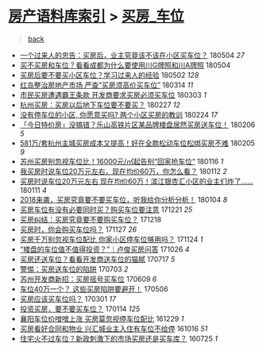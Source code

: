 [房产语料库索引](../../README.md)  > [买房_车位](买房_车位.md)
====
> [back](../README.md)

- [一个过来人的忠告：买房后，业主究竟该不该在小区买车位？](http://jkwz.applinzi.com/ittc/7099365692761703441.html#%E4%B8%80%E4%B8%AA%E8%BF%87%E6%9D%A5%E4%BA%BA%E7%9A%84%E5%BF%A0%E5%91%8A%EF%BC%9A%E4%B9%B0%E6%88%BF%E5%90%8E%EF%BC%8C%E4%B8%9A%E4%B8%BB%E7%A9%B6%E7%AB%9F%E8%AF%A5%E4%B8%8D%E8%AF%A5%E5%9C%A8%E5%B0%8F%E5%8C%BA%E4%B9%B0%E8%BD%A6%E4%BD%8D%EF%BC%9F) 180504 *27* 
- [买不买房和车位？看看成都为什么要使用川G牌照和川A牌照](http://jkwz.applinzi.com/ittc/7099311004905374726.html#%E4%B9%B0%E4%B8%8D%E4%B9%B0%E6%88%BF%E5%92%8C%E8%BD%A6%E4%BD%8D%EF%BC%9F%E7%9C%8B%E7%9C%8B%E6%88%90%E9%83%BD%E4%B8%BA%E4%BB%80%E4%B9%88%E8%A6%81%E4%BD%BF%E7%94%A8%E5%B7%9DG%E7%89%8C%E7%85%A7%E5%92%8C%E5%B7%9DA%E7%89%8C%E7%85%A7) 180504  
- [买房后要不要买小区车位？学习过来人的经验](http://jkwz.applinzi.com/ittc/7098553395038389265.html#%E4%B9%B0%E6%88%BF%E5%90%8E%E8%A6%81%E4%B8%8D%E8%A6%81%E4%B9%B0%E5%B0%8F%E5%8C%BA%E8%BD%A6%E4%BD%8D%EF%BC%9F%E5%AD%A6%E4%B9%A0%E8%BF%87%E6%9D%A5%E4%BA%BA%E7%9A%84%E7%BB%8F%E9%AA%8C) 180502 *128* 
- [红岛整治房地产市场 严查“买房须高价买车位”](http://jkwz.applinzi.com/ittc/7080244079223112721.html#%E7%BA%A2%E5%B2%9B%E6%95%B4%E6%B2%BB%E6%88%BF%E5%9C%B0%E4%BA%A7%E5%B8%82%E5%9C%BA+%E4%B8%A5%E6%9F%A5%E2%80%9C%E4%B9%B0%E6%88%BF%E9%A1%BB%E9%AB%98%E4%BB%B7%E4%B9%B0%E8%BD%A6%E4%BD%8D%E2%80%9D) 180314 *11* 
- [市民买房遭遇霸王条款 开发商要求买房必须买车位](http://jkwz.applinzi.com/ittc/7076155837351724043.html#%E5%B8%82%E6%B0%91%E4%B9%B0%E6%88%BF%E9%81%AD%E9%81%87%E9%9C%B8%E7%8E%8B%E6%9D%A1%E6%AC%BE+%E5%BC%80%E5%8F%91%E5%95%86%E8%A6%81%E6%B1%82%E4%B9%B0%E6%88%BF%E5%BF%85%E9%A1%BB%E4%B9%B0%E8%BD%A6%E4%BD%8D) 180303 *1* 
- [杭州买房：买房以后地下车位要不要买？](http://jkwz.applinzi.com/ittc/7074804706952348682.html#%E6%9D%AD%E5%B7%9E%E4%B9%B0%E6%88%BF%EF%BC%9A%E4%B9%B0%E6%88%BF%E4%BB%A5%E5%90%8E%E5%9C%B0%E4%B8%8B%E8%BD%A6%E4%BD%8D%E8%A6%81%E4%B8%8D%E8%A6%81%E4%B9%B0%EF%BC%9F) 180227 *12* 
- [没有停车位的小区, 你愿意买吗? 两个小区买房的教训](http://jkwz.applinzi.com/ittc/7073230754471740432.html#%E6%B2%A1%E6%9C%89%E5%81%9C%E8%BD%A6%E4%BD%8D%E7%9A%84%E5%B0%8F%E5%8C%BA%2C+%E4%BD%A0%E6%84%BF%E6%84%8F%E4%B9%B0%E5%90%97%3F+%E4%B8%A4%E4%B8%AA%E5%B0%8F%E5%8C%BA%E4%B9%B0%E6%88%BF%E7%9A%84%E6%95%99%E8%AE%AD) 180224 *17* 
- [「今日特价房」没搞错？乐山高铁片区某品牌楼盘居然买房送车位！](http://jkwz.applinzi.com/ittc/7066927764970406922.html#%E3%80%8C%E4%BB%8A%E6%97%A5%E7%89%B9%E4%BB%B7%E6%88%BF%E3%80%8D%E6%B2%A1%E6%90%9E%E9%94%99%EF%BC%9F%E4%B9%90%E5%B1%B1%E9%AB%98%E9%93%81%E7%89%87%E5%8C%BA%E6%9F%90%E5%93%81%E7%89%8C%E6%A5%BC%E7%9B%98%E5%B1%85%E7%84%B6%E4%B9%B0%E6%88%BF%E9%80%81%E8%BD%A6%E4%BD%8D%EF%BC%81) 180206 *5* 
- [581万/套杭州主城买房成本又提高！好在全款松动车位松绑买房不难](http://jkwz.applinzi.com/ittc/7066631875462693898.html#581%E4%B8%87%2F%E5%A5%97%E6%9D%AD%E5%B7%9E%E4%B8%BB%E5%9F%8E%E4%B9%B0%E6%88%BF%E6%88%90%E6%9C%AC%E5%8F%88%E6%8F%90%E9%AB%98%EF%BC%81%E5%A5%BD%E5%9C%A8%E5%85%A8%E6%AC%BE%E6%9D%BE%E5%8A%A8%E8%BD%A6%E4%BD%8D%E6%9D%BE%E7%BB%91%E4%B9%B0%E6%88%BF%E4%B8%8D%E9%9A%BE) 180205 *9* 
- [苏州买房别忽视车位比！16000元/㎡起告别“回家抢车位“](http://jkwz.applinzi.com/ittc/7059117297417847824.html#%E8%8B%8F%E5%B7%9E%E4%B9%B0%E6%88%BF%E5%88%AB%E5%BF%BD%E8%A7%86%E8%BD%A6%E4%BD%8D%E6%AF%94%EF%BC%8116000%E5%85%83%2F%E3%8E%A1%E8%B5%B7%E5%91%8A%E5%88%AB%E2%80%9C%E5%9B%9E%E5%AE%B6%E6%8A%A2%E8%BD%A6%E4%BD%8D%E2%80%9C) 180116 *1* 
- [我买房时说车位20万元左右，现在均价60万，你怎么看？](http://jkwz.applinzi.com/ittc/7057840362746283018.html#%E6%88%91%E4%B9%B0%E6%88%BF%E6%97%B6%E8%AF%B4%E8%BD%A6%E4%BD%8D20%E4%B8%87%E5%85%83%E5%B7%A6%E5%8F%B3%EF%BC%8C%E7%8E%B0%E5%9C%A8%E5%9D%87%E4%BB%B760%E4%B8%87%EF%BC%8C%E4%BD%A0%E6%80%8E%E4%B9%88%E7%9C%8B%EF%BC%9F) 180112 *2* 
- [买房时说车位20万元左右 现在均价60万！滨江银杏汇小区的业主们炸了……](http://jkwz.applinzi.com/ittc/7057324001922122768.html#%E4%B9%B0%E6%88%BF%E6%97%B6%E8%AF%B4%E8%BD%A6%E4%BD%8D20%E4%B8%87%E5%85%83%E5%B7%A6%E5%8F%B3+%E7%8E%B0%E5%9C%A8%E5%9D%87%E4%BB%B760%E4%B8%87%EF%BC%81%E6%BB%A8%E6%B1%9F%E9%93%B6%E6%9D%8F%E6%B1%87%E5%B0%8F%E5%8C%BA%E7%9A%84%E4%B8%9A%E4%B8%BB%E4%BB%AC%E7%82%B8%E4%BA%86%E2%80%A6%E2%80%A6) 180111 *4* 
- [2018来袭，买房究竟要不要买车位，听我给你分析分析！](http://jkwz.applinzi.com/ittc/7054667236361372683.html#2018%E6%9D%A5%E8%A2%AD%EF%BC%8C%E4%B9%B0%E6%88%BF%E7%A9%B6%E7%AB%9F%E8%A6%81%E4%B8%8D%E8%A6%81%E4%B9%B0%E8%BD%A6%E4%BD%8D%EF%BC%8C%E5%90%AC%E6%88%91%E7%BB%99%E4%BD%A0%E5%88%86%E6%9E%90%E5%88%86%E6%9E%90%EF%BC%81) 180104 *8* 
- [买房车位有没有必要同时买？购买车位要注意](http://jkwz.applinzi.com/ittc/7049556778289726481.html#%E4%B9%B0%E6%88%BF%E8%BD%A6%E4%BD%8D%E6%9C%89%E6%B2%A1%E6%9C%89%E5%BF%85%E8%A6%81%E5%90%8C%E6%97%B6%E4%B9%B0%EF%BC%9F%E8%B4%AD%E4%B9%B0%E8%BD%A6%E4%BD%8D%E8%A6%81%E6%B3%A8%E6%84%8F) 171221 *25* 
- [买房纠结：买房究竟要不要购买车位？](http://jkwz.applinzi.com/ittc/7048368209843979280.html#%E4%B9%B0%E6%88%BF%E7%BA%A0%E7%BB%93%EF%BC%9A%E4%B9%B0%E6%88%BF%E7%A9%B6%E7%AB%9F%E8%A6%81%E4%B8%8D%E8%A6%81%E8%B4%AD%E4%B9%B0%E8%BD%A6%E4%BD%8D%EF%BC%9F) 171218  
- [买房时，你会购买车位吗？](http://jkwz.applinzi.com/ittc/7040670274565964816.html#%E4%B9%B0%E6%88%BF%E6%97%B6%EF%BC%8C%E4%BD%A0%E4%BC%9A%E8%B4%AD%E4%B9%B0%E8%BD%A6%E4%BD%8D%E5%90%97%EF%BC%9F) 171127 *26* 
- [买房千万别忽视车位配比 你家小区停车位够用吗？](http://jkwz.applinzi.com/ittc/7039432881858937872.html#%E4%B9%B0%E6%88%BF%E5%8D%83%E4%B8%87%E5%88%AB%E5%BF%BD%E8%A7%86%E8%BD%A6%E4%BD%8D%E9%85%8D%E6%AF%94+%E4%BD%A0%E5%AE%B6%E5%B0%8F%E5%8C%BA%E5%81%9C%E8%BD%A6%E4%BD%8D%E5%A4%9F%E7%94%A8%E5%90%97%EF%BC%9F) 171124 *1* 
- [“楼盘的车位值不值得投资？”｜卢俊买房问答](http://jkwz.applinzi.com/ittc/7028737350803391505.html#%E2%80%9C%E6%A5%BC%E7%9B%98%E7%9A%84%E8%BD%A6%E4%BD%8D%E5%80%BC%E4%B8%8D%E5%80%BC%E5%BE%97%E6%8A%95%E8%B5%84%EF%BC%9F%E2%80%9D%EF%BD%9C%E5%8D%A2%E4%BF%8A%E4%B9%B0%E6%88%BF%E9%97%AE%E7%AD%94) 171026 *4* 
- [买房还送车位？看看开发商送车位的猫腻](http://jkwz.applinzi.com/ittc/6991237011208668177.html#%E4%B9%B0%E6%88%BF%E8%BF%98%E9%80%81%E8%BD%A6%E4%BD%8D%EF%BC%9F%E7%9C%8B%E7%9C%8B%E5%BC%80%E5%8F%91%E5%95%86%E9%80%81%E8%BD%A6%E4%BD%8D%E7%9A%84%E7%8C%AB%E8%85%BB) 170717 *5* 
- [警惕：买房送车位的陷阱](http://jkwz.applinzi.com/ittc/6986018118022202372.html#%E8%AD%A6%E6%83%95%EF%BC%9A%E4%B9%B0%E6%88%BF%E9%80%81%E8%BD%A6%E4%BD%8D%E7%9A%84%E9%99%B7%E9%98%B1) 170703 *2* 
- [苏州开发商新招：买房摇号买车位](http://jkwz.applinzi.com/ittc/6977114197606269957.html#%E8%8B%8F%E5%B7%9E%E5%BC%80%E5%8F%91%E5%95%86%E6%96%B0%E6%8B%9B%EF%BC%9A%E4%B9%B0%E6%88%BF%E6%91%87%E5%8F%B7%E4%B9%B0%E8%BD%A6%E4%BD%8D) 170609 *6* 
- [车位40万一个？ 这些买房陷阱要避开！](http://jkwz.applinzi.com/ittc/6964480735015601157.html#%E8%BD%A6%E4%BD%8D40%E4%B8%87%E4%B8%80%E4%B8%AA%EF%BC%9F+%E8%BF%99%E4%BA%9B%E4%B9%B0%E6%88%BF%E9%99%B7%E9%98%B1%E8%A6%81%E9%81%BF%E5%BC%80%EF%BC%81) 170506  
- [买房应该买车位吗？](http://jkwz.applinzi.com/ittc/6940111212129027077.html#%E4%B9%B0%E6%88%BF%E5%BA%94%E8%AF%A5%E4%B9%B0%E8%BD%A6%E4%BD%8D%E5%90%97%EF%BC%9F) 170301 *17* 
- [投资买房，要不要买车位？](http://jkwz.applinzi.com/ittc/6922999765716698116.html#%E6%8A%95%E8%B5%84%E4%B9%B0%E6%88%BF%EF%BC%8C%E8%A6%81%E4%B8%8D%E8%A6%81%E4%B9%B0%E8%BD%A6%E4%BD%8D%EF%BC%9F) 170114 *125* 
- [襄阳车位价噌噌上涨 买房莫忽视停车位配比](http://jkwz.applinzi.com/ittc/6917045174986605573.html#%E8%A5%84%E9%98%B3%E8%BD%A6%E4%BD%8D%E4%BB%B7%E5%99%8C%E5%99%8C%E4%B8%8A%E6%B6%A8+%E4%B9%B0%E6%88%BF%E8%8E%AB%E5%BF%BD%E8%A7%86%E5%81%9C%E8%BD%A6%E4%BD%8D%E9%85%8D%E6%AF%94) 161229 *1* 
- [买房看好合同和物业 兴汇城业主入住有车位不给停](http://jkwz.applinzi.com/ittc/6889531069891609604.html#%E4%B9%B0%E6%88%BF%E7%9C%8B%E5%A5%BD%E5%90%88%E5%90%8C%E5%92%8C%E7%89%A9%E4%B8%9A+%E5%85%B4%E6%B1%87%E5%9F%8E%E4%B8%9A%E4%B8%BB%E5%85%A5%E4%BD%8F%E6%9C%89%E8%BD%A6%E4%BD%8D%E4%B8%8D%E7%BB%99%E5%81%9C) 161016 *51* 
- [住宅火不过车位？新政刺激下的市场买房还是买车库？](http://jkwz.applinzi.com/ittc/6858821714548622341.html#%E4%BD%8F%E5%AE%85%E7%81%AB%E4%B8%8D%E8%BF%87%E8%BD%A6%E4%BD%8D%EF%BC%9F%E6%96%B0%E6%94%BF%E5%88%BA%E6%BF%80%E4%B8%8B%E7%9A%84%E5%B8%82%E5%9C%BA%E4%B9%B0%E6%88%BF%E8%BF%98%E6%98%AF%E4%B9%B0%E8%BD%A6%E5%BA%93%EF%BC%9F) 160725 *1* 
